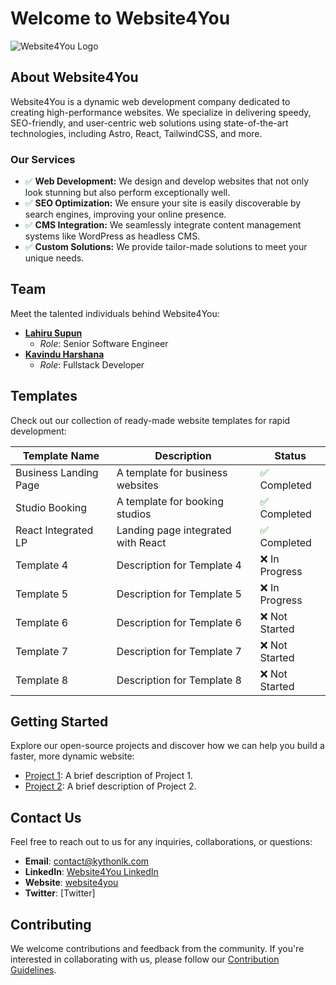 # Welcome to Website4You

![Website4You Logo](your-logo.png)

## About Website4You

Website4You is a dynamic web development company dedicated to creating high-performance websites. We specialize in delivering speedy, SEO-friendly, and user-centric web solutions using state-of-the-art technologies, including Astro, React, TailwindCSS, and more.

### Our Services

- <font color="green">:white_check_mark:</font> **Web Development:** We design and develop websites that not only look stunning but also perform exceptionally well.
- <font color="green">:white_check_mark:</font> **SEO Optimization:** We ensure your site is easily discoverable by search engines, improving your online presence.
- <font color="green">:white_check_mark:</font> **CMS Integration:** We seamlessly integrate content management systems like WordPress as headless CMS.
- <font color="green">:white_check_mark:</font> **Custom Solutions:** We provide tailor-made solutions to meet your unique needs.

## Team

Meet the talented individuals behind Website4You:

- [**Lahiru Supun**](link-to-template-1)
  - *Role*: Senior Software Engineer
- [**Kavindu Harshana**](link-to-template-1)
  - *Role*: Fullstack Developer

## Templates

Check out our collection of ready-made website templates for rapid development:


| Template Name          | Description                        | Status          |
|-----------------------|-----------------------------------|-----------------|
| Business Landing Page | A template for business websites  | <font color="green">:white_check_mark:</font> Completed |
| Studio Booking        | A template for booking studios    | <font color="green">:white_check_mark:</font> Completed |
| React Integrated LP   | Landing page integrated with React | <font color="green">:white_check_mark:</font> Completed |
| Template 4             | Description for Template 4        | :x: In Progress     |
| Template 5             | Description for Template 5        | :x: In Progress     |
| Template 6             | Description for Template 6        | :x: Not Started     |
| Template 7             | Description for Template 7        | :x: Not Started     |
| Template 8             | Description for Template 8        | :x: Not Started     |

## Getting Started

Explore our open-source projects and discover how we can help you build a faster, more dynamic website:

- [Project 1](link-to-project-1): A brief description of Project 1.
- [Project 2](link-to-project-2): A brief description of Project 2.

## Contact Us

Feel free to reach out to us for any inquiries, collaborations, or questions:

- **Email**: contact@kythonlk.com
- **LinkedIn**: [Website4You LinkedIn](linkedin-link)
- **Website**: [website4you](https://www.dev.kythonlk.com)
- **Twitter**: [Twitter]

## Contributing

We welcome contributions and feedback from the community. If you're interested in collaborating with us, please follow our [Contribution Guidelines](link-to-contribution-guidelines).
